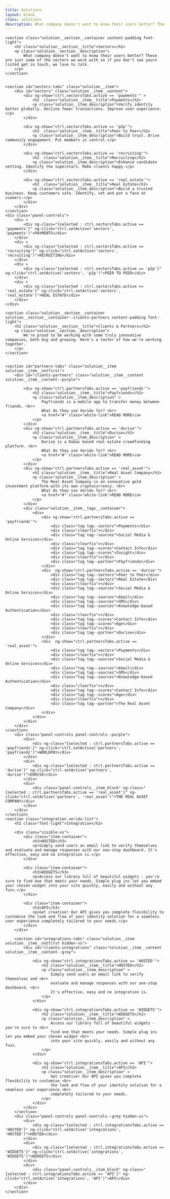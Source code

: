 ```yaml
---
title: Solutions
layout: blank
class: solutions
description: What company doesn't want to know their users better? These are just some of the sectors we work with so if you don't see yours listed get in touch, we love to talk.
---
```

<div ng-controller="SolutionsCtrl as ctrl">

	<section class="solution__section__container content-padding font-light">
		<h2 class="solution__section__title">Sectors</h2>
		<p class="solution__section__description">
			What company doesn't want to know their users better? These are just some of the sectors we work with so if you don't see yours listed get in touch, we love to talk.
		</p>
	</section>


	<section id="sectors-tabs" class="solution__item">
		<div id="sectors" class="solution__item__content">
			<div ng-show="ctrl.sectorsTabs.active == 'payments'" >
				<h2  class="solution__item__title">Payments</h2>
				<p class="solution__item_description">Verify identity better globally. Decline fewer transactions. Improve user experience.</p>
			</div>

			<div ng-show="ctrl.sectorsTabs.active == 'p2p'">
				<h2  class="solution__item__title">Peer to Peer</h2>
				<p class="solution__item_description">Build trust. Drive community engagement. Put members in control.</p>
			</div>

			<div ng-show="ctrl.sectorsTabs.active == 'recruiting'">
				<h2  class="solution__item__title">Recruiting</h2>
				<p class="solution__item_description">Enhance candidate vetting. Identify the superstars. Make clients happy.</p>
			</div>

			<div ng-show="ctrl.sectorsTabs.active == 'real_estate'">
				<h2  class="solution__item__title">Real Estate</h2>
				<p class="solution__item_description">Build a trusted business. Keep customers safe. Identify, vet and put a face on viewers.</p>
			</div>
		</div>
	</section>
	<div class="panel-controls">
		<div >
			<div ng-class="{selected : ctrl.sectorsTabs.active == 'payments'}" ng-click="ctrl.setActive('sectors', 'payments')">PAYMENTS</div>
		</div>
		<div >
			<div ng-class="{selected : ctrl.sectorsTabs.active == 'recruiting'}" ng-click="ctrl.setActive('sectors', 'recruiting')">RECRUITING</div>
		</div>
		<div >
			<div ng-class="{selected : ctrl.sectorsTabs.active == 'p2p'}" ng-click="ctrl.setActive('sectors', 'p2p')">PEER TO PEER</div>
		</div>
		<div >
			<div ng-class="{selected : ctrl.sectorsTabs.active == 'real_estate'}" ng-click="ctrl.setActive('sectors', 'real_estate')">REAL ESTATE</div>
		</div>
	</div>

	<section class="solution__section__container solution__section__container--clients-partners content-padding font-light">
		<h2 class="solution__section__title">Clients & Partners</h2>
		<p class="solution__section__description">
			We're proud to be working with some truly innovative companies, both big and growing. Here's a taster of how we're working together.
		</p>
	</section>


	<section id="partners-tabs" class="solution__item solution__item__notfirst">
		<div id="clients-partners" class="solution__item__content solution__item__content--purple">

			<div ng-show="ctrl.partnersTabs.active == 'payfriendz'">
				<h2 class="solution__item__title">Payfriendz</h2>
				<p class="solution__item_description" >
					Payfriendz is a mobile app to transfer money between friends. <br>
					What do they use Veridu for? <br>
					<a href="#" class="white-link">READ MORE</a>
				</p>
			</div>
			<div ng-show="ctrl.partnersTabs.active == 'durise'">
				<h2 class="solution__item__title">Durise</h2>
				<p class="solution__item_description" >
					Durise is a Dubai based real estate crowdfunding platform. <br>
					What do they use Veridu for? <br>
					<a href="#" class="white-link">READ MORE</a>
				</p>
			</div>
			<div ng-show="ctrl.partnersTabs.active == 'real_asset'">
				<h2 class="solution__item__title">Real Asset Company</h2>
				<p class="solution__item_description" >
					The Real Asset Company is an innovative gold investment platform with its own cryptocurrency. <br>
					What do they use Veridu for? <br>
					<a href="#" class="white-link">READ MORE</a>
				</p>
			</div>
			<div class="solution__item__tags__container">
				<div>
					<div ng-show="ctrl.partnersTabs.active == 'payfriendz'">
						<div class="tag tag--sectors">Payments</div>
						<div class="clearfix"></div>
						<div class="tag tag--sources">Social Media & Online Services</div>
						<div class="clearfix"></div>
						<div class="tag tag--scores">Contact Info</div>
						<div class="tag tag--scores">Insight</div>
						<div class="clearfix"></div>
						<div class="tag tag--partner">Payfriendz</div>
					</div>
					<div  ng-show="ctrl.partnersTabs.active == 'durise'">
						<div class="tag tag--sectors">Peer to Peer</div>
						<div class="tag tag--sectors">Real Estate</div>
						<div class="clearfix"></div>
						<div class="tag tag--sources">Social Media & Online Services</div>
						<div class="tag tag--sources">Email</div>
						<div class="tag tag--sources">SMS</div>
						<div class="tag tag--sources">Knowledge-based Authentication</div>
						<div class="clearfix"></div>
						<div class="tag tag--scores">Contact Info</div>
						<div class="tag tag--scores">Age</div>
						<div class="clearfix"></div>
						<div class="tag tag--partner">Durise</div>
					</div>
					<div  ng-show="ctrl.partnersTabs.active == 'real_asset'">
						<div class="tag tag--sectors">Payments</div>
						<div class="clearfix"></div>
						<div class="tag tag--sources">Social Media & Online Services</div>
						<div class="tag tag--sources">Email</div>
						<div class="tag tag--sources">SMS</div>
						<div class="tag tag--sources">Knowledge-based Authentication</div>
						<div class="clearfix"></div>
						<div class="tag tag--scores">Contact Info</div>
						<div class="tag tag--scores">Age</div>
						<div class="clearfix"></div>
						<div class="tag tag--partner">The Real Asset Company</div>
					</div>
				</div>
			</div>
		</div>
	</section>
		<div class="panel-controls panel-controls--purple">
			<div>
				<div ng-class="{selected : ctrl.partnersTabs.active == 'payfriendz'}" ng-click="ctrl.setActive('partners', 'payfriendz')">WORLDPAY</div>
			</div>
			<div>
				<div ng-class="{selected : ctrl.partnersTabs.active == 'durise'}" ng-click="ctrl.setActive('partners', 'durise')">DURISE</div>
			</div>
			<div>
				<div class="panel-controls__item_block" ng-class="{selected : ctrl.partnersTabs.active == 'real_asset'}" ng-click="ctrl.setActive('partners', 'real_asset')">THE REAL ASSET COMPANY</div>
			</div>
		</div>
	</section>
	<section class="integration veridu-list">
	    <h2 class="font-light">Integration</h2>

		<div class="visible-xs">
		    <div class="item-container">
		        <h3>HOSTED</h3>
		        <p>Simply send users an email link to verify themselves and evaluate and manage responses with our one-stop dashboard. It's effective, easy and no integration is.</p>
		    </div>

		    <div class="item-container">
		        <h3>WIDGETS</h3>
		        <p>Access our library full of beautiful widgets - you're sure to find one that meets your needs. Simple plug ins let you embed your chosen widget into your site quickly, easily and without any fuss.</p>
		    </div>

		    <div class="item-container">
		        <h3>API</h3>
		        <p>Get creative! Our API gives you complete flexibility to customise the look and flow of your identity solution for a seamless user experience completely tailored to your needs.</p>
		    </div>
		</div>

		<section id="integrations-tabs" class="solution__item solution__item__notfirst hidden-xs">
			<div id="clients-integrations" class="solution__item__content solution__item__content--grey">

				<div ng-show="ctrl.integrationsTabs.active == 'HOSTED'">
					<h2 class="solution__item__title">HOSTED</h2>
					<p class="solution__item_description" >
						Simply send users an email link to verify themselves and <br>
						evaluate and manage responses with our one-stop dashboard. <br>
						It's effective, easy and no integration is.
					</p>
				</div>

				<div ng-show="ctrl.integrationsTabs.active == 'WIDGETS'">
					<h2 class="solution__item__title">WIDGETS</h2>
					<p class="solution__item_description" >
						Access our library full of beautiful widgets - you're sure to <br>
						find one that meets your needs. Simple plug ins let you embed your chosen widget <br>
						into your site quickly, easily and without any fuss.
					</p>
				</div>

				<div ng-show="ctrl.integrationsTabs.active == 'API'">
					<h2 class="solution__item__title">API</h2>
					<p class="solution__item_description" >
						Get creative! Our API gives you complete flexibility to customise <br>
						the look and flow of your identity solution for a seamless user experience <br>
						completely tailored to your needs.
					</p>
				</div>
			</div>
		</section>
		<div class="panel-controls panel-controls--grey hidden-xs">
			<div>
				<div ng-class="{selected : ctrl.integrationsTabs.active == 'HOSTED'}" ng-click="ctrl.setActive('integrations', 'HOSTED')">HOSTED</div>
			</div>
			<div>
				<div ng-class="{selected : ctrl.integrationsTabs.active == 'WIDGETS'}" ng-click="ctrl.setActive('integrations', 'WIDGETS')">WIDGETS</div>
			</div>
			<div>
				<div class="panel-controls__item_block" ng-class="{selected : ctrl.integrationsTabs.active == 'API'}" ng-click="ctrl.setActive('integrations', 'API')">API</div>
			</div>
		</div>
	</section>

</div>

<script type="text/javascript">

	function load () {

		angular.module('app').controller('SolutionsCtrl', SolutionsCtrl);

		SolutionsCtrl.$inject = [];
		function SolutionsCtrl () {
			var vm = this;

			vm.sectorsTabs = { active : 'payments' };
			vm.partnersTabs = { active : 'payfriendz' };
			vm.integrationsTabs = { active : 'HOSTED' };

			this.setActive = function (tabSection, value) {

				switch (tabSection) {

					case 'partners':
						vm.partnersTabs.active = value;
					    $('html, body').animate({
					        scrollTop: ($('#partners-tabs').offset().top - 50)
					    }, 1000);
						break;

					case 'partners':
						vm.sectorsTabs.active = value;
					    $('html, body').animate({
					        scrollTop: ($('#sectors-tabs').offset().top - 50)
					    }, 1000);
						break;

					case 'integrations':
						vm.integrationsTabs.active = value;
					    $('html, body').animate({
					        scrollTop: ($('#integrations-tabs').offset().top - 50)
					    }, 1000);
						break;

					default:
					break;
				}
			}
		}


		$(".solutions-submenu a").click(handleScroll);

		// handles submenu clicks
		function handleScroll(event) {
			var id = $(this).attr('data-scrollTo');

			if (id) {
				event.preventDefault();
				$('#pricing-curent-position').text(id.replace('#',''));
				scrollToHash(id);
			}
		}

	}

	function scrollToHash (hash, speed) {
		if (! speed) speed = 2000;

		$('html, body').animate({
			scrollTop: ($(hash).offset().top - 260)
		}, 2000);
	}

	document.addEventListener('DOMContentLoaded', load);

</script>
